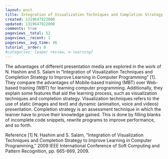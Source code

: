 ```yaml
---
layout: post
title: Integration of Visualization Techniques and Completion Strategy to Improve Learning in Computer Programming
created: 1319647922000
updated: 1319647922000
comments: true
pageviews__total: 52
pageviews__recent: 1
pageviews__avg_time: 46
tutorial__order: 0
#categories: [paper review, e-learning]
---
```

The advantages of different presentation media are explored in the work of N. Hashim and S. Salam in “Integration of Visualization Techniques and Completion Strategy to Improve Learning in Computer Programming” [1]. They compare the advantages of Mobile-based training (MBT) over Web-based training (WBT) for learning computer programming. Additionally, they explain some features that aid the learning process, such as visualization techniques and completion strategy. Visualization techniques refers to the use of static (images and text) and dynamic (animation, voice and videos) presentation. Completion strategy is an assessment technique in which the learner have to prove their knowledge gained. This is done by filling blanks of incomplete code snippets, rewrite programs to improve performance, and so forth.
<!--More-->

Reference
[1] N. Hashim and S. Salam, “Integration of Visualization Techniques and Completion Strategy to Improve Learning in Computer Programming,” 2009 IEEE International Conference of Soft Computing and Pattern Recognition, pp. 665-669, 2009.
